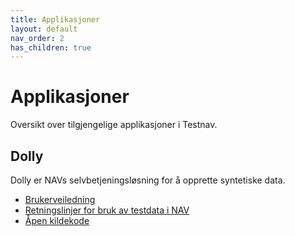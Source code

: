 ```yaml
---
title: Applikasjoner
layout: default
nav_order: 2
has_children: true
---
```


# Applikasjoner

Oversikt over tilgjengelige applikasjoner i Testnav.

## Dolly

Dolly er NAVs selvbetjeningsløsning for å opprette syntetiske data.

- [Brukerveiledning](dolly/brukerveiledning)
- [Retningslinjer for bruk av testdata i NAV](dolly/retningslinjer)
- [Åpen kildekode](dolly/github)


